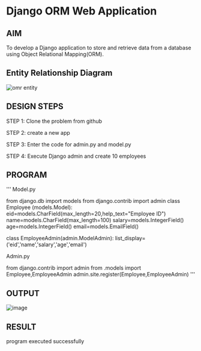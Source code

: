 # Django ORM Web Application

## AIM
To develop a Django application to store and retrieve data from a database using Object Relational Mapping(ORM).

## Entity Relationship Diagram
![omr entity](https://github.com/JAYAVARTHAN-P/django-orm-app/assets/121369281/b44a6f00-8a4d-403f-865b-cea7af5fb921)


## DESIGN STEPS
STEP 1:
Clone the problem from github

STEP 2:
create a new app

STEP 3:
Enter the code for admin.py and model.py

STEP 4:
Execute Django admin and create 10 employees

## PROGRAM
''' Model.py

from django.db import models from django.contrib import admin class Employee (models.Model): eid=models.CharField(max_length=20,help_text="Employee ID") name=models.CharField(max_length=100) salary=models.IntegerField() age=models.IntegerField() email=models.EmailField()

class EmployeeAdmin(admin.ModelAdmin): list_display=('eid','name','salary','age','email')

Admin.py

from django.contrib import admin from .models import Employee,EmployeeAdmin admin.site.register(Employee,EmployeeAdmin) '''

## OUTPUT

![image](https://github.com/JAYAVARTHAN-P/django-orm-app/assets/121369281/bb314a37-e1b5-49e4-8166-4869fdc99f59)



## RESULT
program executed successfully
